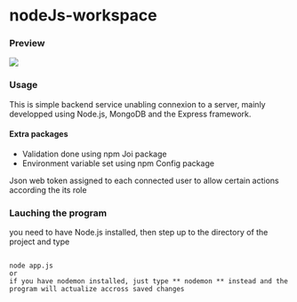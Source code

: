 # nodeJs-workspace
### Preview
![](images/NodeJs.gif)

### Usage
This is simple backend service unabling connexion to a server, mainly developped using Node.js, MongoDB and the Express framework.
#### Extra packages
- Validation done using npm Joi package
- Environment variable set using npm Config package

Json web token assigned to each connected user to allow certain actions according the its role
### Lauching the program
you need to have Node.js installed, then step up to the directory of the project and type

```

node app.js
or
if you have nodemon installed, just type ** nodemon ** instead and the program will actualize accross saved changes

```